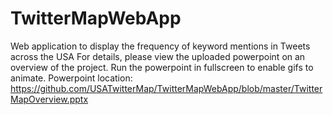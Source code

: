 # TwitterMapWebApp
Web application to display the frequency of keyword mentions in Tweets across the USA
For details, please view the uploaded powerpoint on an overview of the project. Run the powerpoint in fullscreen to enable gifs to animate.
Powerpoint location: https://github.com/USATwitterMap/TwitterMapWebApp/blob/master/TwitterMapOverview.pptx
